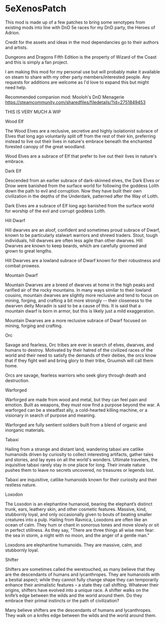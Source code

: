 # 5eXenosPatch

This mod is made up of a few patches to bring some xenotypes from existing mods into line with DnD 5e races for my DnD party, the Heroes of Adrion.

Credit for the assets and ideas in the mod dependancies go to their authors and artists.

Dungeons and Dragons Fifth Edition is the property of Wizard of the Coast and this is simply a fan project.

I am making this mod for my personal use but will probably make it available on steam to share with my other party members/interested people. Any requests for additions are welcome as I'd love to expand this but might need help.

Recommended companion mod: Mooloh's DnD Menagerie https://steamcommunity.com/sharedfiles/filedetails/?id=2751849453

THIS IS VERY MUCH A WIP

Wood Elf

The Wood Elves are a reclusive, secretive and highly isolationist subrace of Elves that long ago voluntarily split off from the rest of their kin, preferring instead to live out their lives in nature's embrace beneath the enchanted forested canopy of the great woodland.

Wood Elves are a subrace of Elf that prefer to live out their lives in nature's embrace.

Dark Elf

Descended from an earlier subrace of dark-skinned elves, the Dark Elves or Drow were banished from the surface world for following the goddess Lolth down the path to evil and corruption. Now they have built their own civilization in the depths of the Underdark, patterned after the Way of Lolth. 

Dark Elves are a subrace of Elf long ago banished from the surface world for worship of the evil and corrupt goddess Lolth.

Hill Dwarf

Hill dwarves are an aloof, confident and sometimes proud subrace of Dwarf, known to be particularly stalwart warriors and shrewd traders. Stout, tough individuals, hill dwarves are often less agile than other dwarves. Hill Dwarves are known to keep beards, which are carefully groomed and grown to great lengths.

Hill Dwarves are a lowland subrace of Dwarf known for their robustness and combat prowess. 

Mountain Dwarf

Mountain Dwarves are a breed of dwarves at home in the high peaks and rarified air of the rocky mountains. In many ways similar to their lowland cousins, mountain dwarves are slightly more reclusive and tend to focus on mining, forging, and crafting a bit more strongly -- their closeness to the dwarven deity Moradin is said to be a cause of this. It is said that a mountain dwarf is born in armor, but this is likely just a mild exaggeration.

Mountain Dwarves are a more reclusive subrace of Dwarf focused on mining, forging and crafting.

Orc

Savage and fearless, Orc tribes are ever in search of elves, dwarves, and humans to destroy. Motivated by their hatred of the civilized races of the world and their need to satisfy the demands of their deities, the orcs know that if they fight well and bring glory to their tribe, Gruumsh will call them home.

Orcs are savage, fearless warriors who seek glory through death and destruction.

Warforged

Warforged are made from wood and metal, but they can feel pain and emotion. Built as weapons, they must now find a purpose beyond the war. A warforged can be a steadfast ally, a cold-hearted killing machine, or a visionary in search of purpose and meaning.

Warforged are fully sentient soldiers built from a blend of organic and inorganic materials.

Tabaxi

Hailing from a strange and distant land, wandering tabaxi are catlike humanoids driven by curiosity to collect interesting artifacts, gather tales and stories, and lay eyes on all the world's wonders. Ultimate travelers, the inquisitive tabaxi rarely stay in one place for long. Their innate nature pushes them to leave no secrets uncovered, no treasures or legends lost.

Tabaxi are inquisitive, catlike humanoids known for their curiosity and their restless nature.

Loxodon

The Loxodon is an elephantine humanoid, bearing the elephant’s distinct trunk, ears, leathery skin, and other cosmetic features. Massive, kind, stubbornly loyal, and only occasionally given to bouts of beating smaller creatures into a pulp. Hailing from Ravnica, Loxodons are often like an ocean of calm. They hum or chant in sonorous tones and move slowly or sit in perfect stillness. As they say, "There are three things all wise men fear: the sea in storm, a night with no moon, and the anger of a gentle man."

Loxodons are elephantine humanoids. They are massive, calm, and stubbornly loyal.


Shifter

Shifters are sometimes called the weretouched, as many believe that they are the descendants of humans and lycanthropes. They are humanoids with a bestial aspect; while they cannot fully change shape they can temporarily enhance their animalistic features – a state they call shifting. Whatever their origins, shifters have evolved into a unique race. A shifter walks on the knife’s edge between the wilds and the world around them. Do they embrace their primal instincts or the path of civilization?

Many believe shifters are the descendants of humans and lycanthropes. They walk on a knifes edge between the wilds and the world around them.
